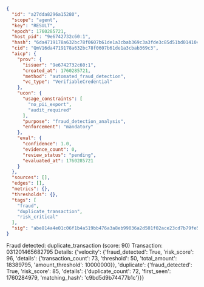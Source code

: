 ```json
{
  "id": "a27dda8296a15280",
  "scope": "agent",
  "key": "RESULT",
  "epoch": 1760285721,
  "host_pid": "9e6742732c60:1",
  "hash": "6da4719178a632bc78f0607b61de1a3cbab369c3a3fde3c85d51bd014104fce7",
  "cid": "QmV16da4719178a632bc78f0607b61de1a3cbab369c3",
  "aicp": {
    "prov": {
      "issuer": "9e6742732c60:1",
      "created_at": 1760285721,
      "method": "automated_fraud_detection",
      "vc_type": "VerifiableCredential"
    },
    "ucon": {
      "usage_constraints": [
        "no_pii_export",
        "audit_required"
      ],
      "purpose": "fraud_detection_analysis",
      "enforcement": "mandatory"
    },
    "eval": {
      "confidence": 1.0,
      "evidence_count": 0,
      "review_status": "pending",
      "evaluated_at": 1760285721
    }
  },
  "sources": [],
  "edges": [],
  "metrics": {},
  "thresholds": {},
  "tags": [
    "fraud",
    "duplicate_transaction",
    "risk_critical"
  ],
  "sig": "abe814a4e01c06f1b4a519bb476a3a8eb99036a2d501f02ace23cd7b79fe5753"
}
```

Fraud detected: duplicate_transaction (score: 90)
Transaction: 031201465682795
Details: {'velocity': {'fraud_detected': True, 'risk_score': 96, 'details': {'transaction_count': 73, 'threshold': 50, 'total_amount': 18389795, 'amount_threshold': 10000000}}, 'duplicate': {'fraud_detected': True, 'risk_score': 85, 'details': {'duplicate_count': 72, 'first_seen': 1760284979, 'matching_hash': 'c9bd5d9b74477b1c'}}}